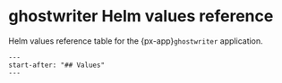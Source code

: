 ```{px-app-values} ghostwriter
```

# ghostwriter Helm values reference

Helm values reference table for the {px-app}`ghostwriter` application.

```{include} ../../../applications/ghostwriter/README.md
---
start-after: "## Values"
---
```